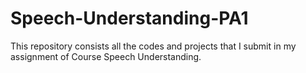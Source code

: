 # Speech-Understanding-PA1
This repository consists all the codes and projects that I submit in my assignment of Course Speech Understanding.
